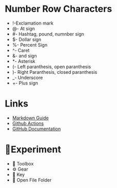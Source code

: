 # Number Row Characters
- !-Exclamation mark
- @- At sign
-  #- Hashtag, pound, numnber sign
- $- Dollar sign
- %- Percent Sign
- ^- Caret
- &- and sign
- *- Asterisk
- (- Left paranthesis, open paranthesis
- )- Right Paranthesis, closed paranthesis
- _- Underscore
- +- Plus sign

# Links
- [Markdown Guide](https://www.markdownguide.org/)
- [Github Actions](https://github.com/features/actions)
- [GitHub Documentation](https://docs.github.com/en)

# 🧪Experiment
- 🧰 Toolbox
- ⚙️ Gear
- 🔑 Key
- 📂 Open File Folder
